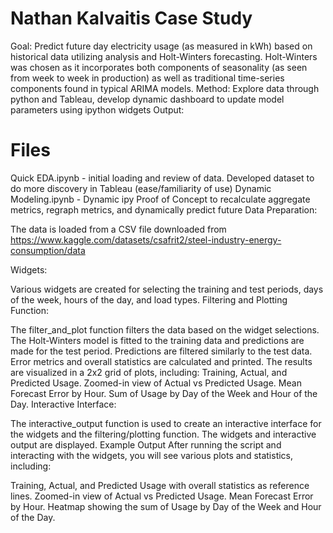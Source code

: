 # Nathan Kalvaitis Case Study
Goal: Predict future day electricity usage (as measured in kWh) based on historical data utilizing analysis and Holt-Winters forecasting. Holt-Winters was chosen as it incorporates both components of seasonality (as seen from week to week in production) as well as traditional time-series components found in typical ARIMA models.
Method: Explore data through python and Tableau, develop dynamic dashboard to update model parameters using ipython widgets
Output: 

# Files
Quick EDA.ipynb - initial loading and review of data. Developed dataset to do more discovery in Tableau (ease/familiarity of use)
Dynamic Modeling.ipynb - Dynamic ipy Proof of Concept to recalculate aggregate metrics, regraph metrics, and dynamically predict future 
Data Preparation:

The data is loaded from a CSV file downloaded from https://www.kaggle.com/datasets/csafrit2/steel-industry-energy-consumption/data

Widgets:

Various widgets are created for selecting the training and test periods, days of the week, hours of the day, and load types.
Filtering and Plotting Function:

The filter_and_plot function filters the data based on the widget selections.
The Holt-Winters model is fitted to the training data and predictions are made for the test period.
Predictions are filtered similarly to the test data.
Error metrics and overall statistics are calculated and printed.
The results are visualized in a 2x2 grid of plots, including:
Training, Actual, and Predicted Usage.
Zoomed-in view of Actual vs Predicted Usage.
Mean Forecast Error by Hour.
Sum of Usage by Day of the Week and Hour of the Day.
Interactive Interface:

The interactive_output function is used to create an interactive interface for the widgets and the filtering/plotting function.
The widgets and interactive output are displayed.
Example Output
After running the script and interacting with the widgets, you will see various plots and statistics, including:

Training, Actual, and Predicted Usage with overall statistics as reference lines.
Zoomed-in view of Actual vs Predicted Usage.
Mean Forecast Error by Hour.
Heatmap showing the sum of Usage by Day of the Week and Hour of the Day.
